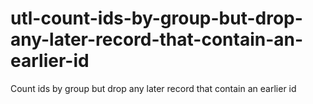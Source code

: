 # utl-count-ids-by-group-but-drop-any-later-record-that-contain-an-earlier-id
Count ids by group but drop any later record that contain an earlier id
